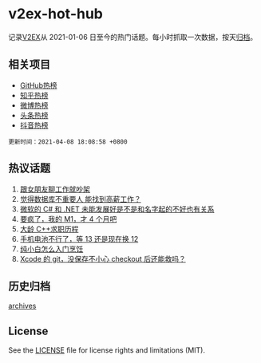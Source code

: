 # v2ex-hot-hub

 记录[V2EX](https://www.v2ex.com/)从 2021-01-06 日至今的热门话题。每小时抓取一次数据，按天[归档](archives)。
 
 ## 相关项目

- [GitHub热榜](https://github.com/snaildev/github-hot-hub)
- [知乎热榜](https://github.com/snaildev/zhihu-hot-hub)
- [微博热榜](https://github.com/snaildev/weibo-hot-hub)
- [头条热榜](https://github.com/snaildev/toutiao-hot-hub)
- [抖音热榜](https://github.com/snaildev/douyin-hot-hub)


 `更新时间：2021-04-08 18:08:58 +0800`

## 热议话题

1. [跟女朋友聊工作就吵架](https://www.v2ex.com/t/768908)
1. [觉得数据库不重要人 能找到高薪工作？](https://www.v2ex.com/t/768867)
1. [微软的 C# 和 .NET 未能发展好是不是和名字起的不好也有关系](https://www.v2ex.com/t/768962)
1. [要疯了，我的 M1，才 4 个月吧](https://www.v2ex.com/t/768960)
1. [大龄 C++求职历程](https://www.v2ex.com/t/769036)
1. [手机电池不行了，等 13 还是现在换 12](https://www.v2ex.com/t/768842)
1. [纯小白怎么入门烹饪](https://www.v2ex.com/t/768868)
1. [Xcode 的 git，没保存不小心 checkout 后还能救吗？](https://www.v2ex.com/t/768881)

## 历史归档

[archives](archives)

## License

See the [LICENSE](LICENSE) file for license rights and limitations (MIT).
